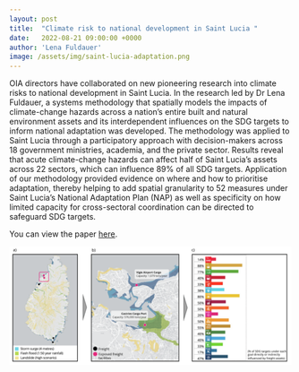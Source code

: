 ```yaml
---
layout: post
title:  "Climate risk to national development in Saint Lucia "
date:   2022-08-21 09:00:00 +0000
author: 'Lena Fuldauer'
image: /assets/img/saint-lucia-adaptation.png
---
```

OIA directors have collaborated on new pioneering research into climate risks to national development in Saint Lucia. In the research led by Dr Lena Fuldauer, a systems methodology that spatially models the impacts of climate-change hazards across a nation’s entire built and natural environment assets and its interdependent influences on the SDG targets to inform national adaptation was developed. The methodology was applied to Saint Lucia through a participatory approach with decision-makers across 18 government ministries, academia, and the private sector. Results reveal that acute climate-change hazards can affect half of Saint Lucia’s assets across 22 sectors, which can influence 89% of all SDG targets. Application of our methodology provided evidence on where and how to prioritise adaptation, thereby helping to add spatial granularity to 52 measures under Saint Lucia’s National Adaptation Plan (NAP) as well as specificity on how limited capacity for cross-sectoral coordination can be directed to safeguard SDG targets. 

You can view the paper <a href="https://www.sciencedirect.com/science/article/pii/S0959378021001758?via%3Dihub" >here</a>.

<img src="/assets/img/saint-lucia-adaptation.png" alt="Result from Saint Lucia adaptation study" class ="center">
